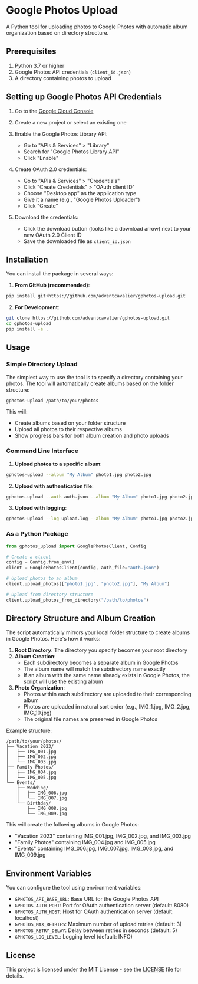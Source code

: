 # Google Photos Upload

A Python tool for uploading photos to Google Photos with automatic album organization based on directory structure.

## Prerequisites

1. Python 3.7 or higher
2. Google Photos API credentials (`client_id.json`)
3. A directory containing photos to upload

## Setting up Google Photos API Credentials

1. Go to the [Google Cloud Console](https://console.cloud.google.com/)
2. Create a new project or select an existing one
3. Enable the Google Photos Library API:
   - Go to "APIs & Services" > "Library"
   - Search for "Google Photos Library API"
   - Click "Enable"

4. Create OAuth 2.0 credentials:
   - Go to "APIs & Services" > "Credentials"
   - Click "Create Credentials" > "OAuth client ID"
   - Choose "Desktop app" as the application type
   - Give it a name (e.g., "Google Photos Uploader")
   - Click "Create"

5. Download the credentials:
   - Click the download button (looks like a download arrow) next to your new OAuth 2.0 Client ID
   - Save the downloaded file as `client_id.json`

## Installation

You can install the package in several ways:

1. **From GitHub (recommended)**:
```bash
pip install git+https://github.com/adventcavalier/gphotos-upload.git
```

2. **For Development**:
```bash
git clone https://github.com/adventcavalier/gphotos-upload.git
cd gphotos-upload
pip install -e .
```

## Usage

### Simple Directory Upload

The simplest way to use the tool is to specify a directory containing your photos. The tool will automatically create albums based on the folder structure:

```bash
gphotos-upload /path/to/your/photos
```

This will:
- Create albums based on your folder structure
- Upload all photos to their respective albums
- Show progress bars for both album creation and photo uploads

### Command Line Interface

1. **Upload photos to a specific album**:
```bash
gphotos-upload --album "My Album" photo1.jpg photo2.jpg
```

2. **Upload with authentication file**:
```bash
gphotos-upload --auth auth.json --album "My Album" photo1.jpg photo2.jpg
```

3. **Upload with logging**:
```bash
gphotos-upload --log upload.log --album "My Album" photo1.jpg photo2.jpg
```

### As a Python Package

```python
from gphotos_upload import GooglePhotosClient, Config

# Create a client
config = Config.from_env()
client = GooglePhotosClient(config, auth_file="auth.json")

# Upload photos to an album
client.upload_photos(["photo1.jpg", "photo2.jpg"], "My Album")

# Upload from directory structure
client.upload_photos_from_directory("/path/to/photos")
```

## Directory Structure and Album Creation

The script automatically mirrors your local folder structure to create albums in Google Photos. Here's how it works:

1. **Root Directory**: The directory you specify becomes your root directory
2. **Album Creation**: 
   - Each subdirectory becomes a separate album in Google Photos
   - The album name will match the subdirectory name exactly
   - If an album with the same name already exists in Google Photos, the script will use the existing album
3. **Photo Organization**:
   - Photos within each subdirectory are uploaded to their corresponding album
   - Photos are uploaded in natural sort order (e.g., IMG_1.jpg, IMG_2.jpg, IMG_10.jpg)
   - The original file names are preserved in Google Photos

Example structure:
```
/path/to/your/photos/
├── Vacation 2023/
│   ├── IMG_001.jpg
│   ├── IMG_002.jpg
│   └── IMG_003.jpg
├── Family Photos/
│   ├── IMG_004.jpg
│   └── IMG_005.jpg
└── Events/
    ├── Wedding/
    │   ├── IMG_006.jpg
    │   └── IMG_007.jpg
    └── Birthday/
        ├── IMG_008.jpg
        └── IMG_009.jpg
```

This will create the following albums in Google Photos:
- "Vacation 2023" containing IMG_001.jpg, IMG_002.jpg, and IMG_003.jpg
- "Family Photos" containing IMG_004.jpg and IMG_005.jpg
- "Events" containing IMG_006.jpg, IMG_007.jpg, IMG_008.jpg, and IMG_009.jpg

## Environment Variables

You can configure the tool using environment variables:

- `GPHOTOS_API_BASE_URL`: Base URL for the Google Photos API
- `GPHOTOS_AUTH_PORT`: Port for OAuth authentication server (default: 8080)
- `GPHOTOS_AUTH_HOST`: Host for OAuth authentication server (default: localhost)
- `GPHOTOS_MAX_RETRIES`: Maximum number of upload retries (default: 3)
- `GPHOTOS_RETRY_DELAY`: Delay between retries in seconds (default: 5)
- `GPHOTOS_LOG_LEVEL`: Logging level (default: INFO)

## License

This project is licensed under the MIT License - see the [LICENSE](LICENSE) file for details.